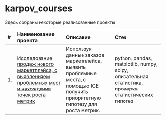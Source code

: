 # karpov_courses

Здесь собраны некоторые реализованные проекты

| #   | Наименование проекта                                                                                                     | Описание                                                                           |Стек                                                                                   |
|:--- |:------------------------------------------------------------------------------------------------------------------------|:-----------------------------------------------------------------------------------------------------------------------------|:-------------------------------------------|
|1.   | [Исследование продаж нового маркетплейса, с выявленияем проблемных мест и нахождения точек роста метрик]() | Используя данные заказов маркетплейса, выявить проблемные места, с помощью ICE получить приоритетную гипотезу для роста метрик. |python, pandas, matplotlib, numpy, scipy, описательная статистика, проверка статистических гипотез                  |

